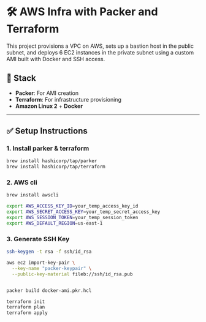 
# 🛠️ AWS Infra with Packer and Terraform

This project provisions a VPC on AWS, sets up a bastion host in the public subnet, and deploys 6 EC2 instances in the private subnet using a custom AMI built with Docker and SSH access.

## 🔧 Stack

- **Packer**: For AMI creation
- **Terraform**: For infrastructure provisioning
- **Amazon Linux 2** + **Docker**

---

## ✅ Setup Instructions

### 1. Install parker & terraform
```bash
brew install hashicorp/tap/parker
brew install hashicorp/tap/terraform
```

### 2. AWS cli
```bash
brew install awscli

export AWS_ACCESS_KEY_ID=your_temp_access_key_id
export AWS_SECRET_ACCESS_KEY=your_temp_secret_access_key
export AWS_SESSION_TOKEN=your_temp_session_token
export AWS_DEFAULT_REGION=us-east-1
```

### 3. Generate SSH Key

```bash
ssh-keygen -t rsa -f ssh/id_rsa

aws ec2 import-key-pair \
  --key-name "packer-keypair" \
  --public-key-material fileb://ssh/id_rsa.pub


packer build docker-ami.pkr.hcl

terraform init
terraform plan
terraform apply

```